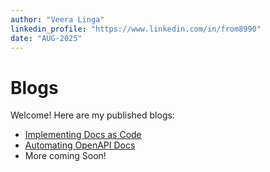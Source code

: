 ```yaml
---
author: "Veera Linga"
linkedin_profile: "https://www.linkedin.com/in/from8990"
date: "AUG-2025"
---
```


# Blogs

Welcome! Here are my published blogs:

- [Implementing Docs as Code](implementing-docs-as-code.html)
- [Automating OpenAPI Docs](automating-openapi-docs.html)
- More coming Soon!